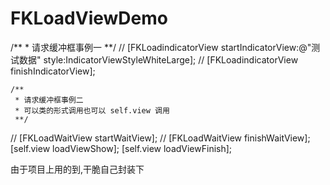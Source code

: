 # FKLoadViewDemo
  /**
     * 请求缓冲框事例一
     **/
//    [FKLoadindicatorView startIndicatorView:@"测试数据" style:IndicatorViewStyleWhiteLarge];
//    [FKLoadindicatorView finishIndicatorView];
  
    
    /**
     * 请求缓冲框事例二
     * 可以类的形式调用也可以 self.view 调用
     **/
//    [FKLoadWaitView startWaitView];
//    [FKLoadWaitView finishWaitView];
    [self.view loadViewShow];
    [self.view loadViewFinish];
    
    
  由于项目上用的到,干脆自己封装下

